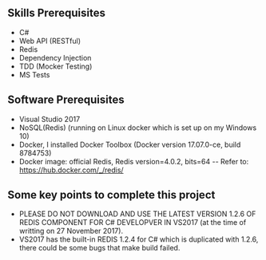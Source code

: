 ## Skills Prerequisites
- C#
- Web API (RESTful)
- Redis
- Dependency Injection
- TDD (Mocker Testing)
- MS Tests


## Software Prerequisites
- Visual Studio 2017
- NoSQL(Redis) (running on Linux docker which is set up on my Windows 10)
- Docker, I installed Docker Toolbox (Docker version 17.07.0-ce, build 8784753)
- Docker image: official Redis, Redis version=4.0.2, bits=64
  -- Refer to: https://hub.docker.com/_/redis/


## Some key points to complete this project
- PLEASE DO NOT DOWNLOAD AND USE THE LATEST VERSION 1.2.6 OF REDIS COMPONENT FOR C# DEVELOPVER IN VS2017 (at the time of writting on 27 November 2017).
- VS2017 has the built-in REDIS 1.2.4 for C# which is duplicated with 1.2.6, there could be some bugs that make build failed.
